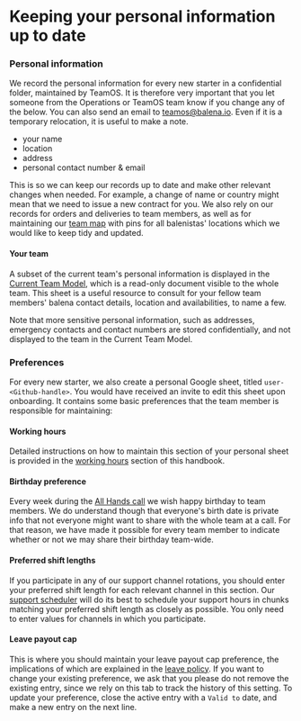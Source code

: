 # Keeping your personal information up to date
### Personal information
We record the personal information for every new starter in a confidential folder, maintained by TeamOS. It is therefore very important that you let someone from the Operations or TeamOS team know if you change any of the below. You can also send an email to teamos@balena.io. Even if it is a temporary relocation, it is useful to make a note. 

- your name
- location
- address
- personal contact number & email

This is so we can keep our records up to date and make other relevant changes when needed. For example, a change of name or country might mean that we need to issue a new contract for you. We also rely on our records for orders and deliveries to team members, as well as for maintaining our [team map](https://www.balena.io/team) with pins for all balenistas' locations which we would like to keep tidy and updated.

#### Your team

A subset of the current team's personal information is displayed in the [Current Team Model](https://docs.google.com/spreadsheets/d/1fOpah2A6N3xImg5xxGbTygdcNRGBlyZ_jQ2UIzy9PLE/edit#gid=404458414), which is a read-only document visible to the whole team. This sheet is a useful resource to consult for your fellow team members' balena contact details, location and availabilities, to name a few.

Note that more sensitive personal information, such as addresses, emergency contacts and contact numbers are stored confidentially, and not displayed to the team in the Current Team Model.

### Preferences

For every new starter, we also create a personal Google sheet, titled `user-<Github-handle>`. You would have received an invite to edit this sheet upon onboarding. It contains some basic preferences that the team member is responsible for maintaining:

#### Working hours

Detailed instructions on how to maintain this section of your personal sheet is provided in the [working hours](./working-hours-and-availability.md) section of this handbook.

#### Birthday preference

Every week during the [All Hands call](https://github.com/balena-io/balena-io/wiki/All-hands-calls) we wish happy birthday to team members. We do understand though that everyone's birth date is private info that not everyone might want to share with the whole team at a call. For that reason, we have made it possible for every team member to indicate whether or not we may share their birthday team-wide.

#### Preferred shift lengths

If you participate in any of our support channel rotations, you should enter your preferred shift length for each relevant channel in this section. Our [support scheduler](https://github.com/people-os/support-shift-scheduler) will do its best to schedule your support hours in chunks matching your preferred shift length as closely as possible. You only need to enter values for channels in which you participate.

#### Leave payout cap

This is where you should maintain your leave payout cap preference, the implications of which are explained in the [leave policy](../policies/leave-policy.md). If you want to change your existing preference, we ask that you please do not remove the existing entry, since we rely on this tab to track the history of this setting. To update your preference, close the active entry with a `Valid to` date, and make a new entry on the next line.









